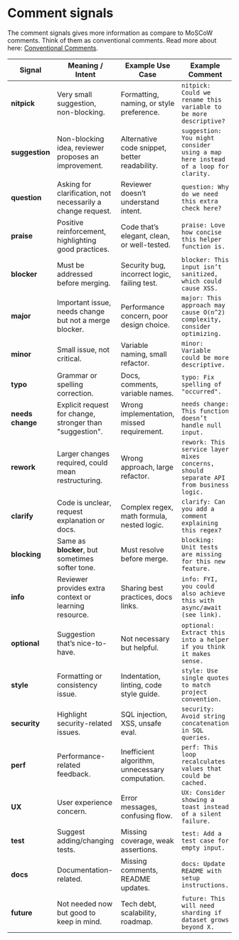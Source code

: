 # Comment signals

The comment signals gives more information as compare to MoSCoW comments. Think of them as conventional comments.
Read more about here: [Conventional Comments](https://conventionalcomments.org/).

| Signal           | Meaning / Intent                                            | Example Use Case                                | Example Comment                                                                       |
| ---------------- | ----------------------------------------------------------- | ----------------------------------------------- | ------------------------------------------------------------------------------------- |
| **nitpick**      | Very small suggestion, non-blocking.                        | Formatting, naming, or style preference.        | `nitpick: Could we rename this variable to be more descriptive?`                      |
| **suggestion**   | Non-blocking idea, reviewer proposes an improvement.        | Alternative code snippet, better readability.   | `suggestion: You might consider using a map here instead of a loop for clarity.`      |
| **question**     | Asking for clarification, not necessarily a change request. | Reviewer doesn’t understand intent.             | `question: Why do we need this extra check here?`                                     |
| **praise**       | Positive reinforcement, highlighting good practices.        | Code that’s elegant, clean, or well-tested.     | `praise: Love how concise this helper function is.`                                   |
| **blocker**      | Must be addressed before merging.                           | Security bug, incorrect logic, failing test.    | `blocker: This input isn’t sanitized, which could cause XSS.`                         |
| **major**        | Important issue, needs change but not a merge blocker.      | Performance concern, poor design choice.        | `major: This approach may cause O(n^2) complexity, consider optimizing.`              |
| **minor**        | Small issue, not critical.                                  | Variable naming, small refactor.                | `minor: Variable could be more descriptive.`                                          |
| **typo**         | Grammar or spelling correction.                             | Docs, comments, variable names.                 | `typo: Fix spelling of "occurred".`                                                   |
| **needs change** | Explicit request for change, stronger than "suggestion".    | Wrong implementation, missed requirement.       | `needs change: This function doesn’t handle null input.`                              |
| **rework**       | Larger changes required, could mean restructuring.          | Wrong approach, large refactor.                 | `rework: This service layer mixes concerns, should separate API from business logic.` |
| **clarify**      | Code is unclear, request explanation or docs.               | Complex regex, math formula, nested logic.      | `clarify: Can you add a comment explaining this regex?`                               |
| **blocking**     | Same as **blocker**, but sometimes softer tone.             | Must resolve before merge.                      | `blocking: Unit tests are missing for this new feature.`                              |
| **info**         | Reviewer provides extra context or learning resource.       | Sharing best practices, docs links.             | `info: FYI, you could also achieve this with async/await (see link).`                 |
| **optional**     | Suggestion that’s nice-to-have.                             | Not necessary but helpful.                      | `optional: Extract this into a helper if you think it makes sense.`                   |
| **style**        | Formatting or consistency issue.                            | Indentation, linting, code style guide.         | `style: Use single quotes to match project convention.`                               |
| **security**     | Highlight security-related issues.                          | SQL injection, XSS, unsafe eval.                | `security: Avoid string concatenation in SQL queries.`                                |
| **perf**         | Performance-related feedback.                               | Inefficient algorithm, unnecessary computation. | `perf: This loop recalculates values that could be cached.`                           |
| **UX**           | User experience concern.                                    | Error messages, confusing flow.                 | `UX: Consider showing a toast instead of a silent failure.`                           |
| **test**         | Suggest adding/changing tests.                              | Missing coverage, weak assertions.              | `test: Add a test case for empty input.`                                              |
| **docs**         | Documentation-related.                                      | Missing comments, README updates.               | `docs: Update README with setup instructions.`                                        |
| **future**       | Not needed now but good to keep in mind.                    | Tech debt, scalability, roadmap.                | `future: This will need sharding if dataset grows beyond X.`                          |
